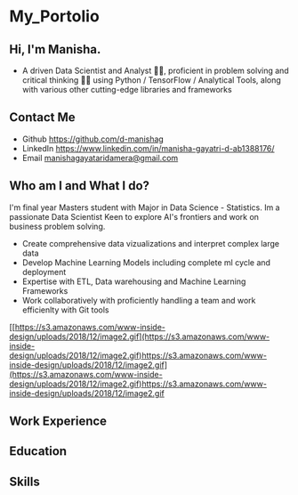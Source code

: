 # My_Portolio
## Hi, I'm Manisha. 
 - A driven Data Scientist and Analyst 🚀💡, proficient in problem solving and critical thinking 🧠🤖 using Python / TensorFlow / Analytical Tools, along with various other cutting-edge libraries and frameworks 

## Contact Me
- Github https://github.com/d-manishag
- LinkedIn https://www.linkedin.com/in/manisha-gayatri-d-ab1388176/
- Email manishagayataridamera@gmail.com

## Who am I and What I do?
I'm final year Masters student with Major in Data Science - Statistics. Im a passionate Data Scientist Keen to explore AI's frontiers and work on business problem solving.
- Create comprehensive data vizualizations and interpret complex large data
- Develop Machine Learning Models including complete ml cycle and deployment
- Expertise with ETL, Data warehousing and Machine Learning Frameworks
- Work collaboratively with proficiently handling a team and work efficienlty with Git tools

[[https://s3.amazonaws.com/www-inside-design/uploads/2018/12/image2.gif](https://s3.amazonaws.com/www-inside-design/uploads/2018/12/image2.gif)https://s3.amazonaws.com/www-inside-design/uploads/2018/12/image2.gif](https://s3.amazonaws.com/www-inside-design/uploads/2018/12/image2.gif)https://s3.amazonaws.com/www-inside-design/uploads/2018/12/image2.gif

## Work Experience


## Education 


## Skills



